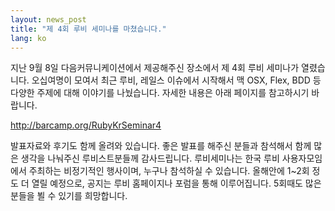 ```yaml
---
layout: news_post
title: "제 4회 루비 세미나를 마쳤습니다."
lang: ko
---
```


지난 9월 8일 다음커뮤니케이션에서 제공해주신 장소에서 제 4회 루비 세미나가 열렸습니다. 오십여명이 모여서 최근 루비, 레일스
이슈에서 시작해서 맥 OSX, Flex, BDD 등 다양한 주제에 대해 이야기를 나눴습니다. 자세한 내용은 아래 페이지를
참고하시기 바랍니다.

http://barcamp.org/RubyKrSeminar4

발표자료와 후기도 함께 올려와 있습니다. 좋은 발표를 해주신 분들과 참석해서 함께 많은 생각을 나눠주신 루비스트분들께
감사드립니다. 루비세미나는 한국 루비 사용자모임에서 주최하는 비정기적인 행사이며, 누구나 참석하실 수 있습니다. 올해안에 1~2회
정도 더 열릴 예정으로, 공지는 루비 홈페이지나 포럼을 통해 이루어집니다. 5회때도 많은 분들을 뵐 수 있기를 희망합니다.

